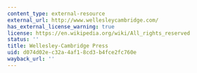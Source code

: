 ```yaml
---
content_type: external-resource
external_url: http://www.wellesleycambridge.com/
has_external_license_warning: true
license: https://en.wikipedia.org/wiki/All_rights_reserved
status: ''
title: Wellesley-Cambridge Press
uid: d074d02e-c32a-4af1-8cd3-b4fce2fc760e
wayback_url: ''
---
```

